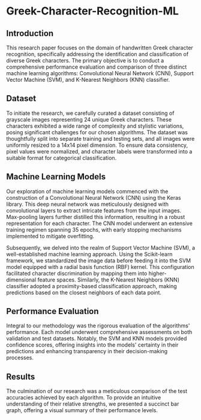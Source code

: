 # Greek-Character-Recognition-ML

## Introduction

This research paper focuses on the domain of handwritten Greek character recognition, specifically addressing the identification and classification of diverse Greek characters. The primary objective is to conduct a comprehensive performance evaluation and comparison of three distinct machine learning algorithms: Convolutional Neural Network (CNN), Support Vector Machine (SVM), and K-Nearest Neighbors (KNN) classifier.

## Dataset

To initiate the research, we carefully curated a dataset consisting of grayscale images representing 24 unique Greek characters. These characters exhibited a wide range of complexity and stylistic variations, posing significant challenges for our chosen algorithms. The dataset was thoughtfully split into separate training and testing sets, and all images were uniformly resized to a 14x14 pixel dimension. To ensure data consistency, pixel values were normalized, and character labels were transformed into a suitable format for categorical classification.

## Machine Learning Models

Our exploration of machine learning models commenced with the construction of a Convolutional Neural Network (CNN) using the Keras library. This deep neural network was meticulously designed with convolutional layers to extract intricate features from the input images. Max-pooling layers further distilled this information, resulting in a robust representation for each character. The CNN model underwent an extensive training regimen spanning 35 epochs, with early stopping mechanisms implemented to mitigate overfitting.

Subsequently, we delved into the realm of Support Vector Machine (SVM), a well-established machine learning approach. Using the Scikit-learn framework, we standardized the image data before feeding it into the SVM model equipped with a radial basis function (RBF) kernel. This configuration facilitated character discrimination by mapping them into higher-dimensional feature spaces. Similarly, the K-Nearest Neighbors (KNN) classifier adopted a proximity-based classification approach, making predictions based on the closest neighbors of each data point.

## Performance Evaluation

Integral to our methodology was the rigorous evaluation of the algorithms' performance. Each model underwent comprehensive assessments on both validation and test datasets. Notably, the SVM and KNN models provided confidence scores, offering insights into the models' certainty in their predictions and enhancing transparency in their decision-making processes.

## Results

The culmination of our research was a meticulous comparison of the test accuracies achieved by each algorithm. To provide an intuitive understanding of their relative strengths, we presented a succinct bar graph, offering a visual summary of their performance levels.



